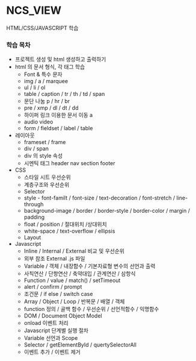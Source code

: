 # NCS_VIEW
HTML/CSS/JAVASCRIPT 학습

### 학습 목차
 * 프로젝트 생성 및 html 생성하고 출력하기
 * html 의 문서 형식, 각 태그 학습
    * Font & 특수 문자
    * img / a / marquee
    * ul / li / ol
    * table / caption / tr / th / td / span
    * 문단 나눔 p / hr / br
    * pre / xmp / dl / dt / dd
    * 하이퍼 링크 이용한 문서 이동 a
    * audio video
    * form / fieldset / label / table
 * 레이아웃
    * frameset / frame
    * div / span
    * div 의 style 속성
    * 시멘틱 태그 header nav section footer
 * CSS
    * 스타일 시트 우선순위
    * 계층구조와 우선순위
    * Selector
    * style - font-familt / font-size / text-decoration / font-stretch / line-through
    * background-image / border / border-style / border-color / margin / padding
    * float / position / 절대위치 /상대위치
    * white-space / text-overflow / ellipsis
    * Layout
 * Javascript
    * Inline / Internal / External 비교 및 우선순위
    * 외부 참조 External .js 파일
    * Variable / 객체 / 내장함수 / 기본자료형 변수의 선언과 출력
    * 사칙연산 / 단항연산 / 축약대입 / 관계연산 / 삼항식
    * Function / value / match() / setTimeout
    * alert / confirm / prompt
    * 조건문 / if else / switch case
    * Array / Object / Loop / 반복문 / 배열 / 객체
    * function 정의 / 골백 함수 / 우선순위 / 선언적함수 / 익명함수
    * DOM / Document Object Model
    * onload 이벤트 처리
    * Javascript 단계별 실행 절차
    * Variable 선언과 Scope
    * Selector / getElementById / quertySelectorAll
    * 이벤트 추가 / 이벤트 제거